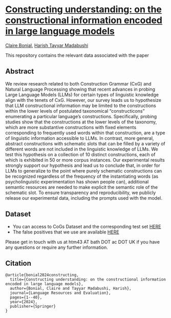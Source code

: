 # [Constructing understanding: on the constructional information encoded in large language models](https://link.springer.com/article/10.1007/s10579-024-09799-9#data-availability)
[Claire Bonial](https://aclanthology.org/people/c/claire-bonial/), [Harish Tayyar Madabushi](https://aclanthology.org/people/h/harish-tayyar-madabushi/)

This repository contains the relevant data associated with the paper

## Abstract

We review research related to both Construction Grammar (CxG) and Natural Language Processing showing that recent advances in probing Large Language Models (LLMs) for certain types of linguistic knowledge align with the tenets of CxG. However, our survey leads us to hypothesize that LLM constructional information may be limited to the constructions within the lower levels of postulated taxonomical “constructicons” enumerating a particular language’s constructions. Specifically, probing studies show that the constructions at the lower levels of the taxonomy, which are more substantive constructions with fixed elements corresponding to frequently used words within that construction, are a type of linguistic information accessible to LLMs. In contrast, more general, abstract constructions with schematic slots that can be filled by a variety of different words are not included in the linguistic knowledge of LLMs. We test this hypothesis on a collection of 10 distinct constructions, each of which is exhibited in 50 or more corpus instances. Our experimental results strongly support our hypothesis and lead us to conclude that, in order for LLMs to generalize to the point where purely schematic constructions can be recognized regardless of the frequency of the instantiating words (as psycholinguistic experimentation has shown people can), additional semantic resources are needed to make explicit the semantic role of the schematic slot. To ensure transparency and reproducibility, we publicly release our experimental data, including the prompts used with the model.

## Dataset

* You can access to CoGs Dataset and the corresponding test set [HERE](https://github.com/H-TayyarMadabushi/Construction_Grammar_Schematicity_Corpus-CoGS)
* The false positives that we use are available [HERE](https://github.com/H-TayyarMadabushi/LLM-Constructing_Understanding/tree/main/Data)

Please get in touch with us at htm43 AT bath DOT ac DOT UK if you have any questions or require any further information.


## Citation

```
@article{bonial2024constructing,
  title={Constructing understanding: on the constructional information encoded in large language models},
  author={Bonial, Claire and Tayyar Madabushi, Harish},
  journal={Language Resources and Evaluation},
  pages={1--40},
  year={2024},
  publisher={Springer}
}
```
